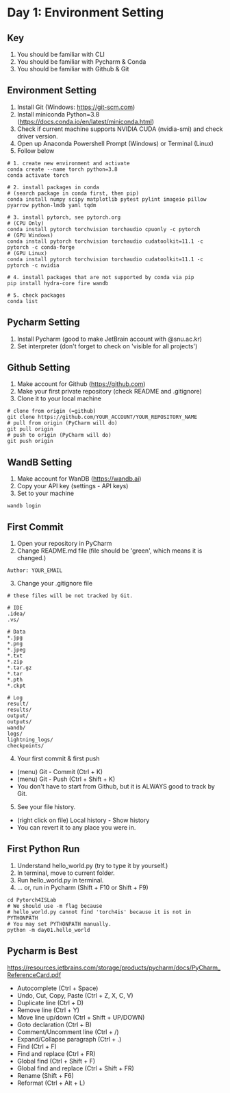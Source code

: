 # Day 1: Environment Setting

## Key

1. You should be familiar with CLI
2. You should be familiar with Pycharm & Conda
3. You should be familiar with Github & Git

## Environment Setting

1. Install Git (Windows: https://git-scm.com)
2. Install miniconda Python=3.8 (https://docs.conda.io/en/latest/miniconda.html)
3. Check if current machine supports NVIDIA CUDA (nvidia-smi) and check driver version.
4. Open up Anaconda Powershell Prompt (Windows) or Terminal (Linux)
5. Follow below

```shell
# 1. create new environment and activate
conda create --name torch python=3.8
conda activate torch

# 2. install packages in conda
# (search package in conda first, then pip)
conda install numpy scipy matplotlib pytest pylint imageio pillow pyarrow python-lmdb yaml tqdm

# 3. install pytorch, see pytorch.org
# (CPU Only)
conda install pytorch torchvision torchaudio cpuonly -c pytorch
# (GPU Windows)
conda install pytorch torchvision torchaudio cudatoolkit=11.1 -c pytorch -c conda-forge
# (GPU Linux)
conda install pytorch torchvision torchaudio cudatoolkit=11.1 -c pytorch -c nvidia

# 4. install packages that are not supported by conda via pip
pip install hydra-core fire wandb

# 5. check packages
conda list
```

## Pycharm Setting

1. Install Pycharm (good to make JetBrain account with @snu.ac.kr)
2. Set interpreter (don't forget to check on 'visible for all projects')

## Github Setting

1. Make account for Github (https://github.com)
2. Make your first private repository (check README and .gitignore)
3. Clone it to your local machine

```shell
# clone from origin (=github)
git clone https://github.com/YOUR_ACCOUNT/YOUR_REPOSITORY_NAME
# pull from origin (PyCharm will do)
git pull origin
# push to origin (PyCharm will do) 
git push origin
```

## WandB Setting

1. Make account for WanDB (https://wandb.ai)
2. Copy your API key (settings - API keys)
3. Set to your machine

```shell
wandb login
```

## First Commit

1. Open your repository in PyCharm
2. Change README.md file (file should be 'green', which means it is changed.)

```shell
Author: YOUR_EMAIL
```

3. Change your .gitignore file

```shell
# these files will be not tracked by Git.

# IDE
.idea/
.vs/

# Data
*.jpg
*.png
*.jpeg
*.txt
*.zip
*.tar.gz
*.tar
*.pth
*.ckpt

# Log
result/
results/
output/
outputs/
wandb/
logs/
lightning_logs/
checkpoints/
```

4. Your first commit & first push

* (menu) Git - Commit (Ctrl + K)
* (menu) Git - Push (Ctrl + Shift + K)
* You don't have to start from Github, but it is ALWAYS good to track by Git.

5. See your file history.

* (right click on file) Local history - Show history
* You can revert it to any place you were in.

## First Python Run

1. Understand hello_world.py (try to type it by yourself.)
2. In terminal, move to current folder.
3. Run hello_world.py in terminal.
4. ... or, run in Pycharm (Shift + F10 or Shift + F9)

```shell
cd Pytorch4ISLab
# We should use -m flag because
# hello_world.py cannot find 'torch4is' because it is not in PYTHONPATH
# You may set PYTHONPATH manually.
python -m day01.hello_world
```

## Pycharm is Best

https://resources.jetbrains.com/storage/products/pycharm/docs/PyCharm_ReferenceCard.pdf

* Autocomplete (Ctrl + Space)
* Undo, Cut, Copy, Paste (Ctrl + Z, X, C, V)
* Duplicate line (Ctrl + D)
* Remove line (Ctrl + Y)
* Move line up/down (Ctrl + Shift + UP/DOWN)
* Goto declaration (Ctrl + B)
* Comment/Uncomment line (Ctrl + /)
* Expand/Collapse paragraph (Ctrl + .)
* Find (Ctrl + F)
* Find and replace (Ctrl + FR)
* Global find (Ctrl + Shift + F)
* Global find and replace (Ctrl + Shift + FR)
* Rename (Shift + F6)
* Reformat (Ctrl + Alt + L)
